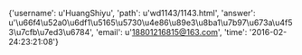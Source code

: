 {'username': u'HuangShiyu', 'path': u'wd1143/1143.html', 'answer': u'\u66f4\u52a0\u6df1\u5165\u5730\u4e86\u89e3\u8ba1\u7b97\u673a\u4f53\u7cfb\u7ed3\u6784', 'email': u'18801216815@163.com', 'time': '2016-02-24:23:21:08'}